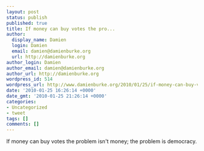 ```yaml
---
layout: post
status: publish
published: true
title: If money can buy votes the pro...
author:
  display_name: Damien
  login: Damien
  email: damien@damienburke.org
  url: http://damienburke.org
author_login: Damien
author_email: damien@damienburke.org
author_url: http://damienburke.org
wordpress_id: 514
wordpress_url: http://www.damienburke.org/2010/01/25/if-money-can-buy-votes-the-pro/
date: '2010-01-25 16:26:14 +0000'
date_gmt: '2010-01-25 21:26:14 +0000'
categories:
- Uncategorized
- tweet
tags: []
comments: []
---
```

<p>If money can buy votes the problem isn't money; the problem is democracy.</p>
